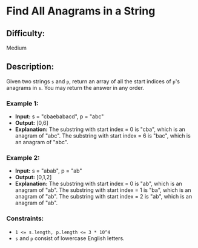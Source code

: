 # Find All Anagrams in a String

## Difficulty: 
Medium

## Description: 
Given two strings `s` and `p`, return an array of all the start indices of `p`'s anagrams in `s`. You may return the answer in any order.

### Example 1:

- **Input:** s = "cbaebabacd", p = "abc"
- **Output:** [0,6]
- **Explanation:**
  The substring with start index = 0 is "cba", which is an anagram of "abc".
  The substring with start index = 6 is "bac", which is an anagram of "abc".

### Example 2:

- **Input:** s = "abab", p = "ab"
- **Output:** [0,1,2]
- **Explanation:**
  The substring with start index = 0 is "ab", which is an anagram of "ab".
  The substring with start index = 1 is "ba", which is an anagram of "ab".
  The substring with start index = 2 is "ab", which is an anagram of "ab".

### Constraints:
- `1 <= s.length, p.length <= 3 * 10^4`
- `s` and `p` consist of lowercase English letters.
